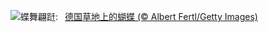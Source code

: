 ![](https://www.bing.com/th?id=OHR.Schmetterlingswiese_ZH-CN3740804088_UHD.jpg&w=1000)蝶舞翩跹:&nbsp;&ensp;[德国草地上的蝴蝶 (© Albert Fertl/Getty Images)](https://www.bing.com/th?id=OHR.Schmetterlingswiese_ZH-CN3740804088_UHD.jpg)
<br><br/>
